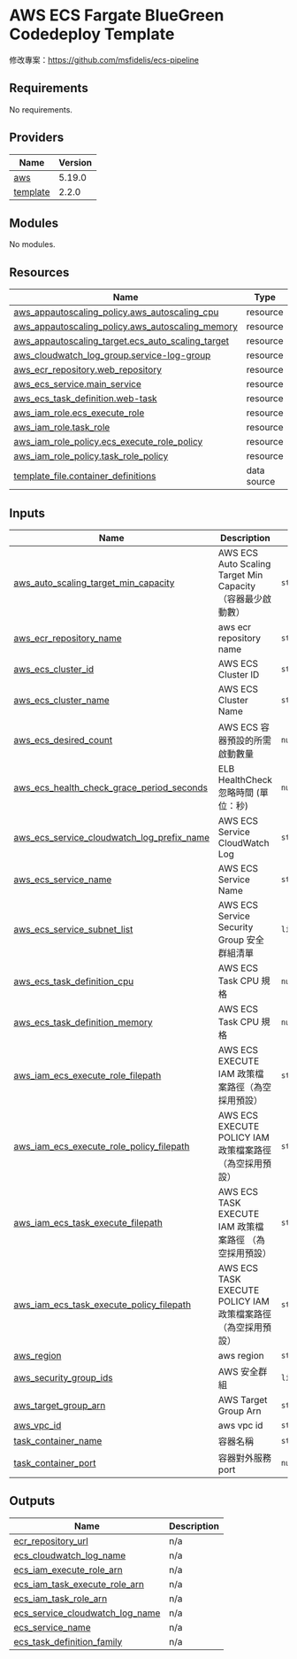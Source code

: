 # AWS ECS Fargate BlueGreen Codedeploy Template

修改專案：https://github.com/msfidelis/ecs-pipeline

## Requirements

No requirements.

## Providers

| Name | Version |
|------|---------|
| <a name="provider_aws"></a> [aws](#provider\_aws) | 5.19.0 |
| <a name="provider_template"></a> [template](#provider\_template) | 2.2.0 |

## Modules

No modules.

## Resources

| Name | Type |
|------|------|
| [aws_appautoscaling_policy.aws_autoscaling_cpu](https://registry.terraform.io/providers/hashicorp/aws/latest/docs/resources/appautoscaling_policy) | resource |
| [aws_appautoscaling_policy.aws_autoscaling_memory](https://registry.terraform.io/providers/hashicorp/aws/latest/docs/resources/appautoscaling_policy) | resource |
| [aws_appautoscaling_target.ecs_auto_scaling_target](https://registry.terraform.io/providers/hashicorp/aws/latest/docs/resources/appautoscaling_target) | resource |
| [aws_cloudwatch_log_group.service-log-group](https://registry.terraform.io/providers/hashicorp/aws/latest/docs/resources/cloudwatch_log_group) | resource |
| [aws_ecr_repository.web_repository](https://registry.terraform.io/providers/hashicorp/aws/latest/docs/resources/ecr_repository) | resource |
| [aws_ecs_service.main_service](https://registry.terraform.io/providers/hashicorp/aws/latest/docs/resources/ecs_service) | resource |
| [aws_ecs_task_definition.web-task](https://registry.terraform.io/providers/hashicorp/aws/latest/docs/resources/ecs_task_definition) | resource |
| [aws_iam_role.ecs_execute_role](https://registry.terraform.io/providers/hashicorp/aws/latest/docs/resources/iam_role) | resource |
| [aws_iam_role.task_role](https://registry.terraform.io/providers/hashicorp/aws/latest/docs/resources/iam_role) | resource |
| [aws_iam_role_policy.ecs_execute_role_policy](https://registry.terraform.io/providers/hashicorp/aws/latest/docs/resources/iam_role_policy) | resource |
| [aws_iam_role_policy.task_role_policy](https://registry.terraform.io/providers/hashicorp/aws/latest/docs/resources/iam_role_policy) | resource |
| [template_file.container_definitions](https://registry.terraform.io/providers/hashicorp/template/latest/docs/data-sources/file) | data source |

## Inputs

| Name | Description | Type | Default | Required |
|------|-------------|------|---------|:--------:|
| <a name="input_aws_auto_scaling_target_min_capacity"></a> [aws\_auto\_scaling\_target\_min\_capacity](#input\_aws\_auto\_scaling\_target\_min\_capacity) | AWS ECS Auto Scaling Target Min Capacity （容器最少啟動數） | `string` | n/a | yes |
| <a name="input_aws_ecr_repository_name"></a> [aws\_ecr\_repository\_name](#input\_aws\_ecr\_repository\_name) | aws ecr repository name | `string` | n/a | yes |
| <a name="input_aws_ecs_cluster_id"></a> [aws\_ecs\_cluster\_id](#input\_aws\_ecs\_cluster\_id) | AWS ECS Cluster ID | `string` | n/a | yes |
| <a name="input_aws_ecs_cluster_name"></a> [aws\_ecs\_cluster\_name](#input\_aws\_ecs\_cluster\_name) | AWS ECS Cluster Name | `string` | n/a | yes |
| <a name="input_aws_ecs_desired_count"></a> [aws\_ecs\_desired\_count](#input\_aws\_ecs\_desired\_count) | AWS ECS 容器預設的所需啟動數量 | `number` | `1` | no |
| <a name="input_aws_ecs_health_check_grace_period_seconds"></a> [aws\_ecs\_health\_check\_grace\_period\_seconds](#input\_aws\_ecs\_health\_check\_grace\_period\_seconds) | ELB HealthCheck 忽略時間 (單位：秒) | `number` | `120` | no |
| <a name="input_aws_ecs_service_cloudwatch_log_prefix_name"></a> [aws\_ecs\_service\_cloudwatch\_log\_prefix\_name](#input\_aws\_ecs\_service\_cloudwatch\_log\_prefix\_name) | AWS ECS Service CloudWatch Log | `string` | n/a | yes |
| <a name="input_aws_ecs_service_name"></a> [aws\_ecs\_service\_name](#input\_aws\_ecs\_service\_name) | AWS ECS Service Name | `string` | n/a | yes |
| <a name="input_aws_ecs_service_subnet_list"></a> [aws\_ecs\_service\_subnet\_list](#input\_aws\_ecs\_service\_subnet\_list) | AWS ECS Service Security Group 安全群組清單 | `list(string)` | n/a | yes |
| <a name="input_aws_ecs_task_definition_cpu"></a> [aws\_ecs\_task\_definition\_cpu](#input\_aws\_ecs\_task\_definition\_cpu) | AWS ECS Task CPU 規格 | `number` | `256` | no |
| <a name="input_aws_ecs_task_definition_memory"></a> [aws\_ecs\_task\_definition\_memory](#input\_aws\_ecs\_task\_definition\_memory) | AWS ECS Task CPU 規格 | `number` | `512` | no |
| <a name="input_aws_iam_ecs_execute_role_filepath"></a> [aws\_iam\_ecs\_execute\_role\_filepath](#input\_aws\_iam\_ecs\_execute\_role\_filepath) | AWS ECS EXECUTE IAM 政策檔案路徑（為空採用預設） | `string` | `""` | no |
| <a name="input_aws_iam_ecs_execute_role_policy_filepath"></a> [aws\_iam\_ecs\_execute\_role\_policy\_filepath](#input\_aws\_iam\_ecs\_execute\_role\_policy\_filepath) | AWS ECS EXECUTE POLICY IAM 政策檔案路徑（為空採用預設） | `string` | `""` | no |
| <a name="input_aws_iam_ecs_task_execute_filepath"></a> [aws\_iam\_ecs\_task\_execute\_filepath](#input\_aws\_iam\_ecs\_task\_execute\_filepath) | AWS ECS TASK EXECUTE IAM 政策檔案路徑 （為空採用預設） | `string` | `""` | no |     
| <a name="input_aws_iam_ecs_task_execute_policy_filepath"></a> [aws\_iam\_ecs\_task\_execute\_policy\_filepath](#input\_aws\_iam\_ecs\_task\_execute\_policy\_filepath) | AWS ECS TASK EXECUTE POLICY IAM 政策檔案路徑 （為空採用預設）| `string` | `""` | no |
| <a name="input_aws_region"></a> [aws\_region](#input\_aws\_region) | aws region | `string` | n/a | yes |
| <a name="input_aws_security_group_ids"></a> [aws\_security\_group\_ids](#input\_aws\_security\_group\_ids) | AWS 安全群組 | `list(string)` | n/a | yes |
| <a name="input_aws_target_group_arn"></a> [aws\_target\_group\_arn](#input\_aws\_target\_group\_arn) | AWS Target Group Arn | `string` | n/a | yes |
| <a name="input_aws_vpc_id"></a> [aws\_vpc\_id](#input\_aws\_vpc\_id) | aws vpc id | `string` | n/a | yes |
| <a name="input_task_container_name"></a> [task\_container\_name](#input\_task\_container\_name) | 容器名稱 | `string` | n/a | yes |
| <a name="input_task_container_port"></a> [task\_container\_port](#input\_task\_container\_port) | 容器對外服務 port | `number` | n/a | yes |

## Outputs

| Name | Description |
|------|-------------|
| <a name="output_ecr_repository_url"></a> [ecr\_repository\_url](#output\_ecr\_repository\_url) | n/a |
| <a name="output_ecs_cloudwatch_log_name"></a> [ecs\_cloudwatch\_log\_name](#output\_ecs\_cloudwatch\_log\_name) | n/a |
| <a name="output_ecs_iam_execute_role_arn"></a> [ecs\_iam\_execute\_role\_arn](#output\_ecs\_iam\_execute\_role\_arn) | n/a |
| <a name="output_ecs_iam_task_execute_role_arn"></a> [ecs\_iam\_task\_execute\_role\_arn](#output\_ecs\_iam\_task\_execute\_role\_arn) | n/a |
| <a name="output_ecs_iam_task_role_arn"></a> [ecs\_iam\_task\_role\_arn](#output\_ecs\_iam\_task\_role\_arn) | n/a |
| <a name="output_ecs_service_cloudwatch_log_name"></a> [ecs\_service\_cloudwatch\_log\_name](#output\_ecs\_service\_cloudwatch\_log\_name) | n/a |
| <a name="output_ecs_service_name"></a> [ecs\_service\_name](#output\_ecs\_service\_name) | n/a |
| <a name="output_ecs_task_definition_family"></a> [ecs\_task\_definition\_family](#output\_ecs\_task\_definition\_family) | n/a |